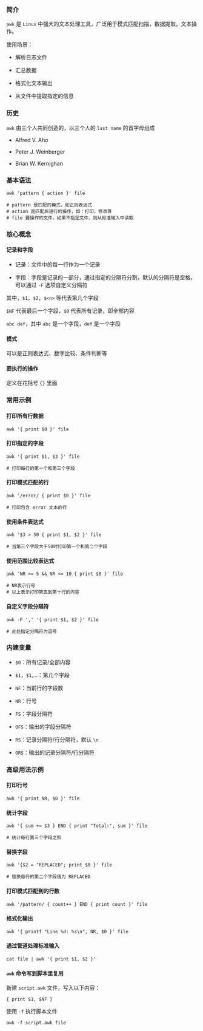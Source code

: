 ### 简介

`awk` 是 `Linux` 中强大的文本处理工具，广泛用于模式匹配扫描，数据提取，文本操作。

使用场景：

* 解析日志文件

* 汇总数据

* 格式化文本输出

* 从文件中提取指定的信息

### 历史 

`awk` 由三个人共同创造的，以三个人的 `last name` 的首字母组成

* Alfred V. Aho

* Peter J. Weinberger

* Brian W. Kernighan

### 基本语法

```shell
awk 'pattern { action }' file

# pattern 是匹配的模式，如正则表达式
# action 是匹配后进行的操作，如：打印，修改等
# file 要操作的文件，如果不指定文件，则从标准输入中读取
```

###  核心概念

#### 记录和字段

* 记录：文件中的每一行作为一个记录

* 字段：字段是记录的一部分，通过指定的分隔符分割，默认的分隔符是空格，可以通过 `-F` 选项自定义分隔符

其中，`$1`，`$2`，`$<n>` 等代表第几个字段

`$NF` 代表最后一个字段，`$0` 代表所有记录，即全部内容

`abc def`，其中 `abc` 是一个字段，`def` 是一个字段

#### 模式

可以是正则表达式、数字比较、条件判断等

#### 要执行的操作

定义在花括号 `{}` 里面

### 常用示例

#### 打印所有行数据

```shell
awk '{ print $0 }' file
```

#### 打印指定的字段

```shell
awk '{ print $1, $3 }' file

# 打印每行的第一个和第三个字段
```

#### 打印模式匹配的行

```shell
awk '/error/ { print $0 }' file

# 打印包含 error 文本的行
```

#### 使用条件表达式

```shell
awk '$3 > 50 { print $1, $2 }' file

# 当第三个字段大于50时打印第一个和第二个字段
```

#### 使用范围比较表达式

```shell
awk 'NR >= 5 && NR <= 10 { print $0 }' file

# NR表示行号
# 以上表示打印第五到第十行的内容
```

#### 自定义字段分隔符

```shell
awk -F ',' '{ print $1, $2 }' file

# 此处指定分隔符为逗号
```

### 内建变量

* `$0`：所有记录/全部内容

* `$1`，`$1`,...：第几个字段

* `NF`：当前行的字段数

* `NR`：行号

* `FS`：字段分隔符

* `OFS`：输出的字段分隔符

* `RS`：记录分隔符/行分隔符，默认 `\n`

* `ORS`：输出的记录分隔符/行分隔符

### 高级用法示例

#### 打印行号

```shell
awk '{ print NR, $0 }' file
```

#### 统计字段

```shell
awk '{ sum += $3 } END { print "Total:", sum }' file

# 统计每行第三个字段之和
```

#### 替换字段

```shell
awk '{$2 = "REPLACED"; print $0 }' file

# 替换每行的第二个字段值为 REPLACED
```

#### 打印模式匹配到的行数

```shell
awk '/pattern/ { count++ } END { print count }' file
```

#### 格式化输出

```shell
awk '{ printf "Line %d: %s\n", NR, $0 }' file
```

#### 通过管道处理标准输入

```shell
cat file | awk '{ print $1, $2 }'
```

#### `awk` 命令写到脚本里复用

新建 `script.awk` 文件，写入以下内容：

```shell
{ print $1, $NF }
```

使用 `-f` 执行脚本文件

```shell
awk -f script.awk file
```





